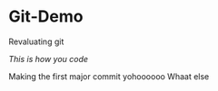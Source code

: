 # Git-Demo
Revaluating git

*This is how you code*

Making the first major commit yohoooooo
Whaat else
